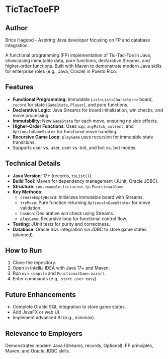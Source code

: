 # TicTacToeFP
## Author
Brice Hagood - Aspiring Java developer focusing on FP and database integration.

A functional programming (FP) implementation of Tic-Tac-Toe in Java, showcasing immutable data, pure functions, declarative Streams, and higher-order functions. Built with Maven to demonstrate modern Java skills for enterprise roles (e.g., Java, Oracle) in Puerto Rico.

## Features
- **Functional Programming**: Immutable `List<List<Character>>` board, `record` for state (`GameState`, `Player`), and pure functions.
- **Declarative Logic**: Java Streams for board initialization, win checks, and move processing.
- **Immutability**: New `GameState` for each move, ensuring no side effects.
- **Higher-Order Functions**: Uses `map`, `anyMatch`, `collect`, and `Optional<GameState>` for functional move handling.
- **Recursive Game Loop**: `playGame` uses recursion for immutable state transitions.
- Supports user vs. user, user vs. bot, and bot vs. bot modes.

## Technical Details
- **Java Version**: 17+ (records, `toList()`).
- **Build Tool**: Maven for dependency management (JUnit, Oracle JDBC).
- **Structure**: `com.example.tictactoe.fp.FunctionalGame`.
- **Key Methods**:
  - `createEmptyBoard`: Initializes immutable board with Streams.
  - `tryMove`: Pure function returning `Optional<GameState>` for move validation.
  - `hasWon`: Declarative win check using Streams.
  - `playGame`: Recursive loop for functional control flow.
- **Testing**: JUnit tests for purity and correctness.
- **Database**: Oracle SQL integration via JDBC to store game states (planned).

## How to Run
1. Clone the repository.
2. Open in IntelliJ IDEA with Java 17+ and Maven.
3. Run `mvn compile` and `FunctionalGame.main()`.
4. Enter commands (e.g., `start user easy`).

## Future Enhancements
- Complete Oracle SQL integration to store game states.
- Add JavaFX or web UI.
- Implement advanced AI (e.g., minimax).

## Relevance to Employers
Demonstrates modern Java (Streams, records, Optional), FP principles, Maven, and Oracle JDBC skills.

